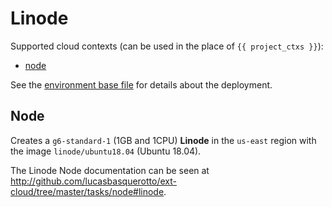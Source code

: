 # Linode

Supported cloud contexts (can be used in the place of `{{ project_ctxs }}`):

- [node](#node)

See the [environment base file](../../../cloud/linode.yml) for details about the deployment.

## Node

Creates a `g6-standard-1` (1GB and 1CPU) **Linode** in the `us-east` region with the image `linode/ubuntu18.04` (Ubuntu 18.04).

The Linode Node documentation can be seen at http://github.com/lucasbasquerotto/ext-cloud/tree/master/tasks/node#linode.
